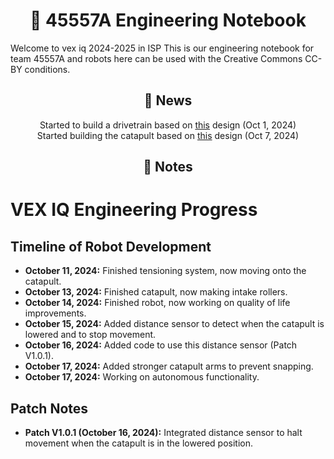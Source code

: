 <center><h1>🚀 45557A Engineering Notebook</h2></center>
Welcome to vex iq 2024-2025 in ISP This is our engineering notebook for team 45557A and robots here can be used with the Creative Commons CC-BY conditions.
<center><h2>🎉 News</h2></center>
<center>
    Started to build a drivetrain based on 
    <a href="https://www.youtube.com/watch?v=s7D9m8zyjXw">this</a> 
    design (Oct 1, 2024)
</center>

<center>
    Started building the catapult based on
    <a href="https://www.youtube.com/watch?v=s7D9m8zyjXw">this</a> 
    design (Oct 7, 2024)
</center>

<center>
    <h2> 📄 Notes</h2>
</center>

<h1>VEX IQ Engineering Progress</h1>

<h2>Timeline of Robot Development</h2>

<ul>
  <li><strong>October 11, 2024:</strong> Finished tensioning system, now moving onto the catapult.</li>
  <li><strong>October 13, 2024:</strong> Finished catapult, now making intake rollers.</li>
  <li><strong>October 14, 2024:</strong> Finished robot, now working on quality of life improvements.</li>
  <li><strong>October 15, 2024:</strong> Added distance sensor to detect when the catapult is lowered and to stop movement.</li>
  <li><strong>October 16, 2024:</strong> Added code to use this distance sensor (Patch V1.0.1).</li>
  <li><strong>October 17, 2024:</strong> Added stronger catapult arms to prevent snapping.</li>
  <li><strong>October 17, 2024:</strong> Working on autonomous functionality.</li>
</ul>

<h2>Patch Notes</h2>
<ul>
  <li><strong>Patch V1.0.1 (October 16, 2024):</strong> Integrated distance sensor to halt movement when the catapult is in the lowered position.</li>
</ul>
